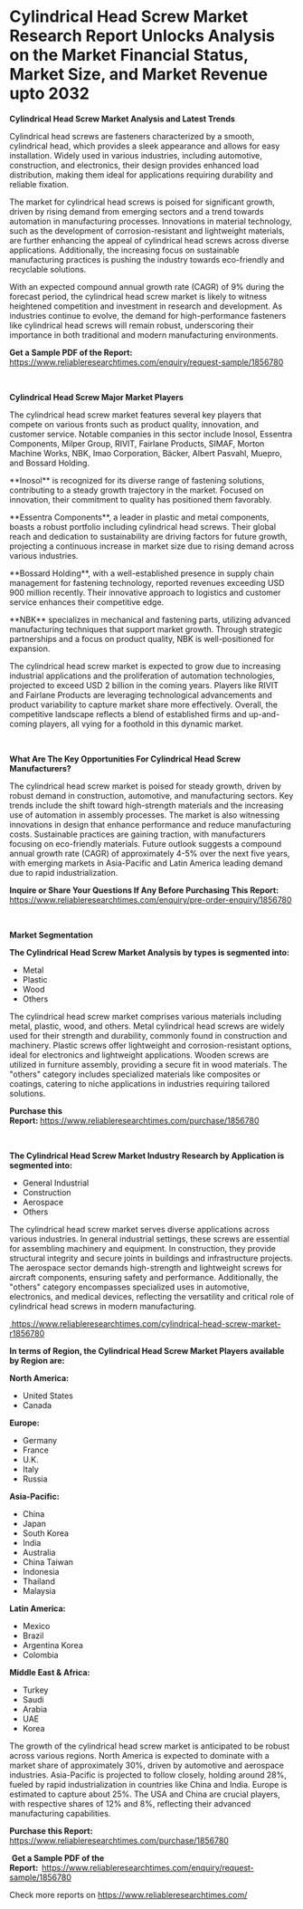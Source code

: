 <p><h1>Cylindrical Head Screw Market Research Report Unlocks Analysis on the Market Financial Status, Market Size, and Market Revenue upto 2032</h1></p><p><strong>Cylindrical Head Screw Market Analysis and Latest Trends</strong></p>
<p><p>Cylindrical head screws are fasteners characterized by a smooth, cylindrical head, which provides a sleek appearance and allows for easy installation. Widely used in various industries, including automotive, construction, and electronics, their design provides enhanced load distribution, making them ideal for applications requiring durability and reliable fixation.</p><p>The market for cylindrical head screws is poised for significant growth, driven by rising demand from emerging sectors and a trend towards automation in manufacturing processes. Innovations in material technology, such as the development of corrosion-resistant and lightweight materials, are further enhancing the appeal of cylindrical head screws across diverse applications. Additionally, the increasing focus on sustainable manufacturing practices is pushing the industry towards eco-friendly and recyclable solutions. </p><p>With an expected compound annual growth rate (CAGR) of 9% during the forecast period, the cylindrical head screw market is likely to witness heightened competition and investment in research and development. As industries continue to evolve, the demand for high-performance fasteners like cylindrical head screws will remain robust, underscoring their importance in both traditional and modern manufacturing environments.</p></p>
<p><strong>Get a Sample PDF of the Report:&nbsp;</strong> <a href="https://www.reliableresearchtimes.com/enquiry/request-sample/1856780?utm_campaign=2136&utm_medium=2&utm_source=Github&utm_content=ia&utm_term=30012025&utm_id=cylindrical-head-screw">https://www.reliableresearchtimes.com/enquiry/request-sample/1856780</a></p>
<p>&nbsp;</p>
<p><strong>Cylindrical Head Screw Major Market Players</strong></p>
<p><p>The cylindrical head screw market features several key players that compete on various fronts such as product quality, innovation, and customer service. Notable companies in this sector include Inosol, Essentra Components, Milper Group, RIVIT, Fairlane Products, SIMAF, Morton Machine Works, NBK, Imao Corporation, Bäcker, Albert Pasvahl, Muepro, and Bossard Holding.</p><p>**Inosol** is recognized for its diverse range of fastening solutions, contributing to a steady growth trajectory in the market. Focused on innovation, their commitment to quality has positioned them favorably. </p><p>**Essentra Components**, a leader in plastic and metal components, boasts a robust portfolio including cylindrical head screws. Their global reach and dedication to sustainability are driving factors for future growth, projecting a continuous increase in market size due to rising demand across various industries.</p><p>**Bossard Holding**, with a well-established presence in supply chain management for fastening technology, reported revenues exceeding USD 900 million recently. Their innovative approach to logistics and customer service enhances their competitive edge.</p><p>**NBK** specializes in mechanical and fastening parts, utilizing advanced manufacturing techniques that support market growth. Through strategic partnerships and a focus on product quality, NBK is well-positioned for expansion.</p><p>The cylindrical head screw market is expected to grow due to increasing industrial applications and the proliferation of automation technologies, projected to exceed USD 2 billion in the coming years. Players like RIVIT and Fairlane Products are leveraging technological advancements and product variability to capture market share more effectively. Overall, the competitive landscape reflects a blend of established firms and up-and-coming players, all vying for a foothold in this dynamic market.</p></p>
<p>&nbsp;</p>
<p><strong>What Are The Key Opportunities For Cylindrical Head Screw Manufacturers?</strong></p>
<p><p>The cylindrical head screw market is poised for steady growth, driven by robust demand in construction, automotive, and manufacturing sectors. Key trends include the shift toward high-strength materials and the increasing use of automation in assembly processes. The market is also witnessing innovations in design that enhance performance and reduce manufacturing costs. Sustainable practices are gaining traction, with manufacturers focusing on eco-friendly materials. Future outlook suggests a compound annual growth rate (CAGR) of approximately 4-5% over the next five years, with emerging markets in Asia-Pacific and Latin America leading demand due to rapid industrialization.</p></p>
<p><strong>Inquire or Share Your Questions If Any Before Purchasing This Report:</strong> <a href="https://www.reliableresearchtimes.com/enquiry/pre-order-enquiry/1856780?utm_campaign=2136&utm_medium=2&utm_source=Github&utm_content=ia&utm_term=30012025&utm_id=cylindrical-head-screw">https://www.reliableresearchtimes.com/enquiry/pre-order-enquiry/1856780</a></p>
<p>&nbsp;</p>
<p><strong>Market Segmentation</strong></p>
<p><strong>The Cylindrical Head Screw Market Analysis by types is segmented into:</strong></p>
<p><ul><li>Metal</li><li>Plastic</li><li>Wood</li><li>Others</li></ul></p>
<p><p>The cylindrical head screw market comprises various materials including metal, plastic, wood, and others. Metal cylindrical head screws are widely used for their strength and durability, commonly found in construction and machinery. Plastic screws offer lightweight and corrosion-resistant options, ideal for electronics and lightweight applications. Wooden screws are utilized in furniture assembly, providing a secure fit in wood materials. The "others" category includes specialized materials like composites or coatings, catering to niche applications in industries requiring tailored solutions.</p></p>
<p><strong>Purchase this Report:&nbsp;</strong><a href="https://www.reliableresearchtimes.com/purchase/1856780?utm_campaign=2136&utm_medium=2&utm_source=Github&utm_content=ia&utm_term=30012025&utm_id=cylindrical-head-screw">https://www.reliableresearchtimes.com/purchase/1856780</a></p>
<p>&nbsp;</p>
<p><strong>The Cylindrical Head Screw Market Industry Research by Application is segmented into:</strong></p>
<p><ul><li>General Industrial</li><li>Construction</li><li>Aerospace</li><li>Others</li></ul></p>
<p><p>The cylindrical head screw market serves diverse applications across various industries. In general industrial settings, these screws are essential for assembling machinery and equipment. In construction, they provide structural integrity and secure joints in buildings and infrastructure projects. The aerospace sector demands high-strength and lightweight screws for aircraft components, ensuring safety and performance. Additionally, the "others" category encompasses specialized uses in automotive, electronics, and medical devices, reflecting the versatility and critical role of cylindrical head screws in modern manufacturing.</p></p>
<p><a href="https://www.reliableresearchtimes.com/cylindrical-head-screw-market-r1856780?utm_campaign=2136&utm_medium=2&utm_source=Github&utm_content=ia&utm_term=30012025&utm_id=cylindrical-head-screw">&nbsp;https://www.reliableresearchtimes.com/cylindrical-head-screw-market-r1856780</a></p>
<p><strong>In terms of Region, the Cylindrical Head Screw Market Players available by Region are:</strong></p>
<p>
    <p> <strong> North America: </strong>
        <ul>
            <li>United States</li>
            <li>Canada</li>
        </ul>
        </p> 
    <p> <strong> Europe: </strong>
        <ul>
            <li>Germany</li>
            <li>France</li>
            <li>U.K.</li>
            <li>Italy</li>
            <li>Russia</li>
        </ul>
        </p> 
    <p> <strong> Asia-Pacific: </strong>
        <ul>
            <li>China</li>
            <li>Japan</li>
            <li>South Korea</li>
            <li>India</li>
            <li>Australia</li>
            <li>China Taiwan</li>
            <li>Indonesia</li>
            <li>Thailand</li>
            <li>Malaysia</li>
        </ul>
        </p> 
    <p> <strong> Latin America: </strong>
        <ul>
            <li>Mexico</li>
            <li>Brazil</li>
            <li>Argentina Korea</li>
            <li>Colombia</li>
        </ul>
        </p> 
    <p> <strong> Middle East & Africa: </strong>
        <ul>
            <li>Turkey</li>
            <li>Saudi</li>
            <li>Arabia</li>
            <li>UAE</li>
            <li>Korea</li>
        </ul>
    </p>
    </p>
<p><p>The growth of the cylindrical head screw market is anticipated to be robust across various regions. North America is expected to dominate with a market share of approximately 30%, driven by automotive and aerospace industries. Asia-Pacific is projected to follow closely, holding around 28%, fueled by rapid industrialization in countries like China and India. Europe is estimated to capture about 25%. The USA and China are crucial players, with respective shares of 12% and 8%, reflecting their advanced manufacturing capabilities.</p></p>
<p><strong>Purchase this Report: </strong><a href="https://www.reliableresearchtimes.com/purchase/1856780?utm_campaign=2136&utm_medium=2&utm_source=Github&utm_content=ia&utm_term=30012025&utm_id=cylindrical-head-screw">https://www.reliableresearchtimes.com/purchase/1856780</a></p>
<p>&nbsp;<strong>Get a Sample PDF of the Report:&nbsp;&nbsp;</strong><a href="https://www.reliableresearchtimes.com/enquiry/request-sample/1856780?utm_campaign=2136&utm_medium=2&utm_source=Github&utm_content=ia&utm_term=30012025&utm_id=cylindrical-head-screw">https://www.reliableresearchtimes.com/enquiry/request-sample/1856780</a></p>
<p><strong></strong></p>
<p>Check more reports on <a href="https://www.reliableresearchtimes.com/?utm_campaign=2136&utm_medium=2&utm_source=Github&utm_content=ia&utm_term=30012025&utm_id=cylindrical-head-screw">https://www.reliableresearchtimes.com/</a></p>